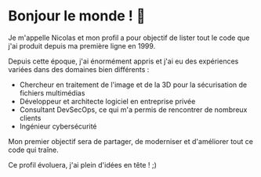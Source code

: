 <!--
## Hi there 

**n5sstudio/n5sstudio** is a ✨ _special_ ✨ repository because its `README.md` (this file) appears on your GitHub profile.

Here are some ideas to get you started:

- 🔭 I’m currently working on ...
- 🌱 I’m currently learning ...
- 👯 I’m looking to collaborate on ...
- 🤔 I’m looking for help with ...
- 💬 Ask me about ...
- 📫 How to reach me: ...
- 😄 Pronouns: ...
- ⚡ Fun fact: ...
-->

# Bonjour le monde ! 👋

Je m'appelle Nicolas et mon profil a pour objectif de lister tout le code que j'ai produit depuis ma première ligne en 1999.

Depuis cette époque, j'ai énormément appris et j'ai eu des expériences variées dans des domaines bien différents :

- Chercheur en traitement de l'image et de la 3D pour la sécurisation de fichiers multimédias
- Développeur et architecte logiciel en entreprise privée
- Consultant DevSecOps, ce qui m'a permis de rencontrer de nombreux clients
- Ingénieur cybersécurité

Mon premier objectif sera de partager, de moderniser et d'améliorer tout ce code qui traîne.

Ce profil évoluera, j'ai plein d'idées en tête ! ;)

